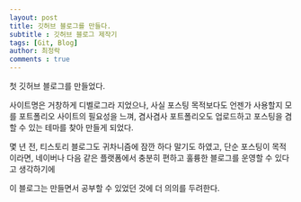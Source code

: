 ```yaml
---
layout: post
title: 깃허브 블로그를 만들다.
subtitle : 깃허브 블로그 제작기
tags: [Git, Blog]
author: 최정락
comments : true
---
```


첫 깃허브 블로그를 만들었다.
<br>

사이트명은 거창하게 디벨로그라 지었으나,
사실 포스팅 목적보다도 언젠가 사용할지 모를 포트폴리오 사이트의 필요성을 느껴,
겸사겸사 포트폴리오도 업로드하고 포스팅을 겸할 수 있는 테마를 찾아 만들게 되었다.
<br>

몇 년 전, 티스토리 블로그도 귀차니즘에 잠깐 하다 말기도 하였고,
단순 포스팅이 목적이라면, 네이버나 다음 같은 플랫폼에서 충분히 편하고 훌륭한
블로그를 운영할 수 있다고 생각하기에
<br>

이 블로그는 만들면서 공부할 수 있었던 것에 더 의의를 두려한다.